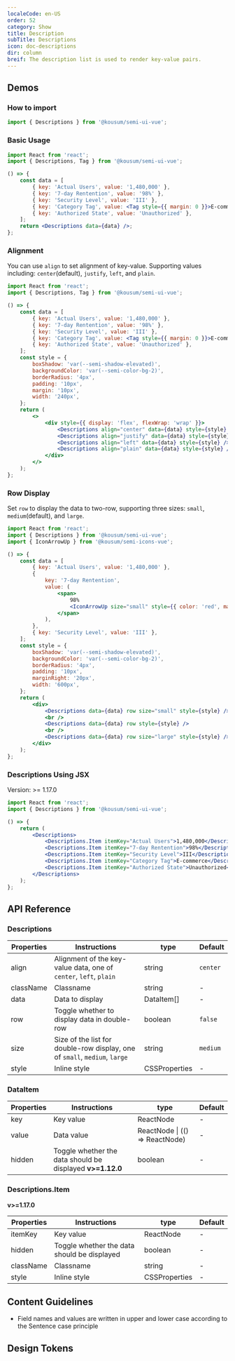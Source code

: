```yaml
---
localeCode: en-US
order: 52
category: Show
title: Description
subTitle: Descriptions
icon: doc-descriptions
dir: column
breif: The description list is used to render key-value pairs.
---
```


## Demos

### How to import

```jsx import
import { Descriptions } from '@kousum/semi-ui-vue';
```

### Basic Usage

```jsx live=true dir="column"
import React from 'react';
import { Descriptions, Tag } from '@kousum/semi-ui-vue';

() => {
    const data = [
        { key: 'Actual Users', value: '1,480,000' },
        { key: '7-day Rentention', value: '98%' },
        { key: 'Security Level', value: 'III' },
        { key: 'Category Tag', value: <Tag style={{ margin: 0 }}>E-commerce</Tag> },
        { key: 'Authorized State', value: 'Unauthorized' },
    ];
    return <Descriptions data={data} />;
};
```

### Alignment

You can use `align` to set alignment of key-value. Supporting values including: `center`(default), `justify`, `left`, and `plain`.

```jsx live=true dir="column"
import React from 'react';
import { Descriptions, Tag } from '@kousum/semi-ui-vue';

() => {
    const data = [
        { key: 'Actual Users', value: '1,480,000' },
        { key: '7-day Rentention', value: '98%' },
        { key: 'Security Level', value: 'III' },
        { key: 'Category Tag', value: <Tag style={{ margin: 0 }}>E-commerce</Tag> },
        { key: 'Authorized State', value: 'Unauthorized' },
    ];
    const style = {
        boxShadow: 'var(--semi-shadow-elevated)',
        backgroundColor: 'var(--semi-color-bg-2)',
        borderRadius: '4px',
        padding: '10px',
        margin: '10px',
        width: '240px',
    };
    return (
        <>
            <div style={{ display: 'flex', flexWrap: 'wrap' }}>
                <Descriptions align="center" data={data} style={style} />
                <Descriptions align="justify" data={data} style={style} />
                <Descriptions align="left" data={data} style={style} />
                <Descriptions align="plain" data={data} style={style} />
            </div>
        </>
    );
};
```

### Row Display

Set `row` to display the data to two-row, supporting three sizes: `small`, `medium`(default), and `large`.

```jsx live=true dir="column"
import React from 'react';
import { Descriptions } from '@kousum/semi-ui-vue';
import { IconArrowUp } from '@kousum/semi-icons-vue';

() => {
    const data = [
        { key: 'Actual Users', value: '1,480,000' },
        {
            key: '7-day Rentention',
            value: (
                <span>
                    98%
                    <IconArrowUp size="small" style={{ color: 'red', marginLeft: '4px' }} />
                </span>
            ),
        },
        { key: 'Security Level', value: 'III' },
    ];
    const style = {
        boxShadow: 'var(--semi-shadow-elevated)',
        backgroundColor: 'var(--semi-color-bg-2)',
        borderRadius: '4px',
        padding: '10px',
        marginRight: '20px',
        width: '600px',
    };
    return (
        <div>
            <Descriptions data={data} row size="small" style={style} />
            <br />
            <Descriptions data={data} row style={style} />
            <br />
            <Descriptions data={data} row size="large" style={style} />
        </div>
    );
};
```

### Descriptions Using JSX

Version: >= 1.17.0

```jsx live=true dir="column"
import React from 'react';
import { Descriptions } from '@kousum/semi-ui-vue';

() => {
    return (
        <Descriptions>
            <Descriptions.Item itemKey="Actual Users">1,480,000</Descriptions.Item>
            <Descriptions.Item itemKey="7-day Rentention">98%</Descriptions.Item>
            <Descriptions.Item itemKey="Security Level">III</Descriptions.Item>
            <Descriptions.Item itemKey="Category Tag">E-commerce</Descriptions.Item>
            <Descriptions.Item itemKey="Authorized State">Unauthorized</Descriptions.Item>
        </Descriptions>
    );
};
```

## API Reference

### Descriptions

| Properties | Instructions                                                               | type       | Default  |
| ---------- | -------------------------------------------------------------------------- | ---------- | -------- |
| align      | Alignment of the key-value data, one of `center`, `left`, `plain`          | string     | `center` |
| className  | Classname                                                                  | string     | -        |
| data       | Data to display                                                            | DataItem[] | -        |
| row        | Toggle whether to display data in double-row                               | boolean    | `false`  |
| size       | Size of the list for double-row display, one of `small`, `medium`, `large` | string     | `medium` |
| style      | Inline style                                                               | CSSProperties     | -        |

### DataItem

| Properties   | Instructions                                                      | type                        | Default |
| ------ | --------------------------------------------------------- | --------------------------- | ------ |
| key    | Key value                                       | ReactNode           | -      |
| value  | Data value                                                | ReactNode \| (() => ReactNode) | -      |
| hidden | Toggle whether the data should be displayed **v>=1.12.0** | boolean                     | -      |

### Descriptions.Item

**v>=1.17.0**

| Properties | Instructions                                | type              | Default |
| ---------- | ------------------------------------------- | ----------------- | ------- |
| itemKey    | Key value                         | ReactNode | -       |
| hidden     | Toggle whether the data should be displayed | boolean           | -       |
| className  | Classname                                   | string            | -       |
| style      | Inline style                                | CSSProperties     | -       |

## Content Guidelines

- Field names and values ​​are written in upper and lower case according to the Sentence case principle

## Design Tokens

<DesignToken/>
